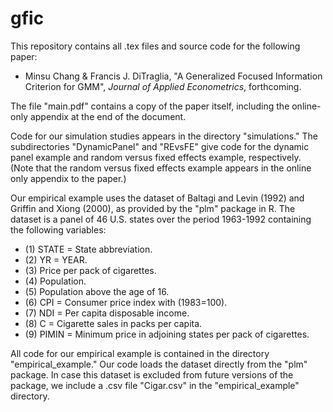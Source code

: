 gfic
====
This repository contains all .tex files and source code for the following paper:

* Minsu Chang & Francis J. DiTraglia, "A Generalized Focused Information Criterion for GMM", *Journal of Applied Econometrics*, forthcoming. 

The file "main.pdf" contains a copy of the paper itself, including the online-only appendix at the end of the document.

Code for our simulation studies appears in the directory "simulations." 
The subdirectories "DynamicPanel" and "REvsFE" give code for the dynamic panel example and random versus fixed effects example, respectively.
(Note that the random versus fixed effects example appears in the online only appendix to the paper.)

Our empirical example uses the dataset of Baltagi and Levin (1992) and Griffin and Xiong (2000), as provided by the "plm" package in R. 
The dataset is a panel of 46 U.S. states over the period 1963-1992 containing the following variables:

* (1) STATE = State abbreviation.
* (2) YR = YEAR.
* (3) Price per pack of cigarettes.
* (4) Population.
* (5) Population above the age of 16.
* (6) CPI = Consumer price index with (1983=100).
* (7) NDI = Per capita disposable income.
* (8) C = Cigarette sales in packs per capita.
* (9) PIMIN = Minimum price in adjoining states per pack of cigarettes. 

All code for our empirical example is contained in the directory "empirical_example." 
Our code loads the dataset directly from the "plm" package.
In case this dataset is excluded from future versions of the package, we include a .csv file "Cigar.csv" in the "empirical_example" directory.

